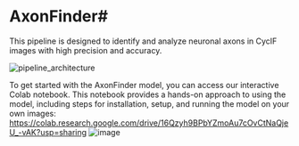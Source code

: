 # AxonFinder# 
This pipeline is designed to identify and analyze neuronal axons in CycIF images with high precision and accuracy. 

![pipeline_architecture](https://github.com/user-attachments/assets/76eda861-bbac-4aba-bb7f-bbd2c1096864)

To get started with the AxonFinder model, you can access our interactive Colab notebook. This notebook provides a hands-on approach to using the model, including steps for installation, setup, and running the model on your own images: https://colab.research.google.com/drive/16Qzyh9BPbYZmoAu7cOvCtNaQjeU_-vAK?usp=sharing
![image](https://github.com/user-attachments/assets/a50bc450-2dc4-4738-88bf-0025ed2ddcce)

